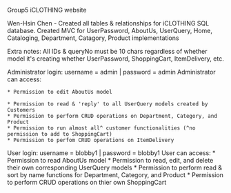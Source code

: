 Group5 iCLOTHING website

Wen-Hsin Chen - Created all tables & relationships for iCLOTHING SQL database. Created MVC for UserPassword, AboutUs, UserQuery, Home, Cataloging, Department, Catagory, Product implementations

Extra notes: All IDs & queryNo must be 10 chars regardless of whether model it's creating whether UserPassword, ShoppingCart, ItemDelivery, etc.

Administrator login: username = admin | password = admin
Administrator can access:

    * Permission to edit AboutUs model
    
    * Permission to read & 'reply' to all UserQuery models created by Customers 
    * Permission to perform CRUD operations on Department, Category, and Product
    * Permission to run almost all^ customer functionalities (^no permission to add to ShoppingCart)
    * Permission to perfom CRUD operations on ItemDelivery
    
User login: username = blobby1 | password = blobby1
User can access:
    * Permission to read AboutUs model
    * Permission to read, edit, and delete their own corresponding UserQuery models
    * Permission to perform read & sort by name functions for Department, Category, and Product
    * Permission to perform CRUD operations on thier own ShoppingCart
